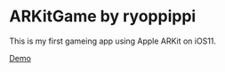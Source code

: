 # ARKitGame by ryoppippi

This is my first gameing app using Apple ARKit on iOS11.
  
[Demo](https://www.youtube.com/watch?v=gbb_hiHZMYg)
